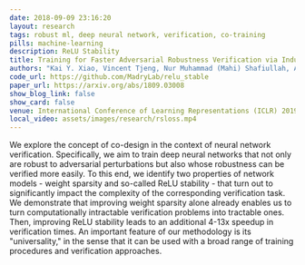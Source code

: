 ```yaml
---
date: 2018-09-09 23:16:20
layout: research
tags: robust ml, deep neural network, verification, co-training
pills: machine-learning
description: ReLU Stability
title: Training for Faster Adversarial Robustness Verification via Inducing ReLU Stability
authors: "Kai Y. Xiao, Vincent Tjeng, Nur Muhammad (Mahi) Shafiullah, Aleksander Madry"
code_url: https://github.com/MadryLab/relu_stable
paper_url: https://arxiv.org/abs/1809.03008
show_blog_link: false
show_card: false
venue: International Conference of Learning Representations (ICLR) 2019
local_video: assets/images/research/rsloss.mp4
---
```


We explore the concept of co-design in the context of neural network verification. Specifically, we aim to train deep neural networks that not only are robust to adversarial perturbations but also whose robustness can be verified more easily. To this end, we identify two properties of network models - weight sparsity and so-called ReLU stability - that turn out to significantly impact the complexity of the corresponding verification task. We demonstrate that improving weight sparsity alone already enables us to turn computationally intractable verification problems into tractable ones. Then, improving ReLU stability leads to an additional 4-13x speedup in verification times. An important feature of our methodology is its "universality," in the sense that it can be used with a broad range of training procedures and verification approaches. 